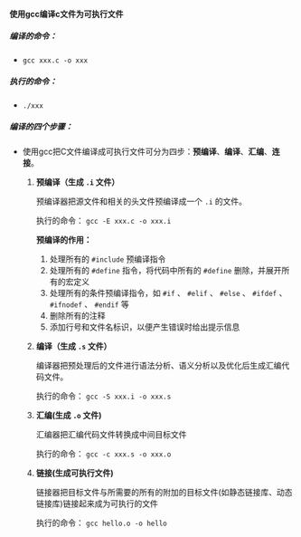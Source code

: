 #### 使用gcc编译c文件为可执行文件

##### 编译的命令：

-    `gcc xxx.c -o xxx`

##### 执行的命令：

-    `./xxx`

##### 编译的四个步骤：

-   使用gcc把C文件编译成可执行文件可分为四步：**预编译**、**编译**、**汇编**、**连接**。

    1.  **预编译（生成 `.i` 文件）**

        预编译器把源文件和相关的头文件预编译成一个 `.i` 的文件。

        执行的命令： `gcc -E xxx.c -o xxx.i`

        **预编译的作用：**

        1.  处理所有的 `#include` 预编译指令
        2.  处理所有的 `#define` 指令，将代码中所有的 `#define` 删除，并展开所有的宏定义
        3.  处理所有的条件预编译指令，如 `#if` 、 `#elif` 、 `#else` 、 `#ifdef` 、 `#ifnodef` 、 `#endif` 等
        4.  删除所有的注释
        5.  添加行号和文件名标识，以便产生错误时给出提示信息

    2.  **编译（生成 `.s` 文件）**

        编译器把预处理后的文件进行语法分析、语义分析以及优化后生成汇编代码文件。

        执行的命令： `gcc -S xxx.i -o xxx.s`

    3.  **汇编(生成 `.o` 文件)**

        汇编器把汇编代码文件转换成中间目标文件

        执行的命令： `gcc -c xxx.s -o xxx.o` 

    4.  **链接(生成可执行文件)**

        链接器把目标文件与所需要的所有的附加的目标文件(如静态链接库、动态链接库)链接起来成为可执行的文件

        执行的命令： `gcc hello.o -o hello`

    

